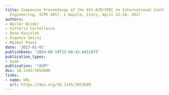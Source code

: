 ```yaml
---
title: Companion Proceedings of the 8th ACM/SPEC on International Conference on Performance
  Engineering, ICPE 2017, L'Aquila, Italy, April 22-26, 2017
authors:
- Walter Binder
- Vittorio Cortellessa
- Anne Koziolek
- Evgenia Smirni
- Meikel Poess
date: '2017-01-01'
publishDate: '2024-09-19T12:50:43.041197Z'
publication_types:
- book
publication: '*ACM*'
doi: 10.1145/3053600
links:
- name: URL
  url: https://doi.org/10.1145/3053600
---
```

